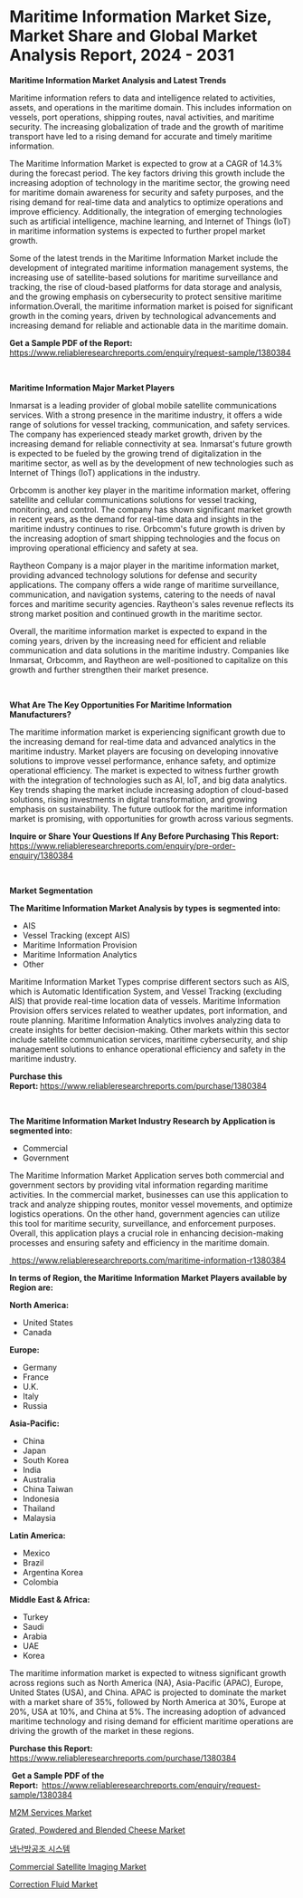 <p><h1>Maritime Information Market Size, Market Share and Global Market Analysis Report, 2024 - 2031</h1></p><p><strong>Maritime Information Market Analysis and Latest Trends</strong></p>
<p><p>Maritime information refers to data and intelligence related to activities, assets, and operations in the maritime domain. This includes information on vessels, port operations, shipping routes, naval activities, and maritime security. The increasing globalization of trade and the growth of maritime transport have led to a rising demand for accurate and timely maritime information.</p><p>The Maritime Information Market is expected to grow at a CAGR of 14.3% during the forecast period. The key factors driving this growth include the increasing adoption of technology in the maritime sector, the growing need for maritime domain awareness for security and safety purposes, and the rising demand for real-time data and analytics to optimize operations and improve efficiency. Additionally, the integration of emerging technologies such as artificial intelligence, machine learning, and Internet of Things (IoT) in maritime information systems is expected to further propel market growth.</p><p>Some of the latest trends in the Maritime Information Market include the development of integrated maritime information management systems, the increasing use of satellite-based solutions for maritime surveillance and tracking, the rise of cloud-based platforms for data storage and analysis, and the growing emphasis on cybersecurity to protect sensitive maritime information.Overall, the maritime information market is poised for significant growth in the coming years, driven by technological advancements and increasing demand for reliable and actionable data in the maritime domain.</p></p>
<p><strong>Get a Sample PDF of the Report:&nbsp;</strong> <a href="https://www.reliableresearchreports.com/enquiry/request-sample/1380384">https://www.reliableresearchreports.com/enquiry/request-sample/1380384</a></p>
<p>&nbsp;</p>
<p><strong>Maritime Information Major Market Players</strong></p>
<p><p>Inmarsat is a leading provider of global mobile satellite communications services. With a strong presence in the maritime industry, it offers a wide range of solutions for vessel tracking, communication, and safety services. The company has experienced steady market growth, driven by the increasing demand for reliable connectivity at sea. Inmarsat's future growth is expected to be fueled by the growing trend of digitalization in the maritime sector, as well as by the development of new technologies such as Internet of Things (IoT) applications in the industry.</p><p>Orbcomm is another key player in the maritime information market, offering satellite and cellular communications solutions for vessel tracking, monitoring, and control. The company has shown significant market growth in recent years, as the demand for real-time data and insights in the maritime industry continues to rise. Orbcomm's future growth is driven by the increasing adoption of smart shipping technologies and the focus on improving operational efficiency and safety at sea.</p><p>Raytheon Company is a major player in the maritime information market, providing advanced technology solutions for defense and security applications. The company offers a wide range of maritime surveillance, communication, and navigation systems, catering to the needs of naval forces and maritime security agencies. Raytheon's sales revenue reflects its strong market position and continued growth in the maritime sector.</p><p>Overall, the maritime information market is expected to expand in the coming years, driven by the increasing need for efficient and reliable communication and data solutions in the maritime industry. Companies like Inmarsat, Orbcomm, and Raytheon are well-positioned to capitalize on this growth and further strengthen their market presence.</p></p>
<p>&nbsp;</p>
<p><strong>What Are The Key Opportunities For Maritime Information Manufacturers?</strong></p>
<p><p>The maritime information market is experiencing significant growth due to the increasing demand for real-time data and advanced analytics in the maritime industry. Market players are focusing on developing innovative solutions to improve vessel performance, enhance safety, and optimize operational efficiency. The market is expected to witness further growth with the integration of technologies such as AI, IoT, and big data analytics. Key trends shaping the market include increasing adoption of cloud-based solutions, rising investments in digital transformation, and growing emphasis on sustainability. The future outlook for the maritime information market is promising, with opportunities for growth across various segments.</p></p>
<p><strong>Inquire or Share Your Questions If Any Before Purchasing This Report:</strong> <a href="https://www.reliableresearchreports.com/enquiry/pre-order-enquiry/1380384">https://www.reliableresearchreports.com/enquiry/pre-order-enquiry/1380384</a></p>
<p>&nbsp;</p>
<p><strong>Market Segmentation</strong></p>
<p><strong>The Maritime Information Market Analysis by types is segmented into:</strong></p>
<p><ul><li>AIS</li><li>Vessel Tracking (except AIS)</li><li>Maritime Information Provision</li><li>Maritime Information Analytics</li><li>Other</li></ul></p>
<p><p>Maritime Information Market Types comprise different sectors such as AIS, which is Automatic Identification System, and Vessel Tracking (excluding AIS) that provide real-time location data of vessels. Maritime Information Provision offers services related to weather updates, port information, and route planning. Maritime Information Analytics involves analyzing data to create insights for better decision-making. Other markets within this sector include satellite communication services, maritime cybersecurity, and ship management solutions to enhance operational efficiency and safety in the maritime industry.</p></p>
<p><strong>Purchase this Report:&nbsp;</strong><a href="https://www.reliableresearchreports.com/purchase/1380384">https://www.reliableresearchreports.com/purchase/1380384</a></p>
<p>&nbsp;</p>
<p><strong>The Maritime Information Market Industry Research by Application is segmented into:</strong></p>
<p><ul><li>Commercial</li><li>Government</li></ul></p>
<p><p>The Maritime Information Market Application serves both commercial and government sectors by providing vital information regarding maritime activities. In the commercial market, businesses can use this application to track and analyze shipping routes, monitor vessel movements, and optimize logistics operations. On the other hand, government agencies can utilize this tool for maritime security, surveillance, and enforcement purposes. Overall, this application plays a crucial role in enhancing decision-making processes and ensuring safety and efficiency in the maritime domain.</p></p>
<p><a href="https://www.reliableresearchreports.com/maritime-information-r1380384">&nbsp;https://www.reliableresearchreports.com/maritime-information-r1380384</a></p>
<p><strong>In terms of Region, the Maritime Information Market Players available by Region are:</strong></p>
<p>
    <p> <strong> North America: </strong>
        <ul>
            <li>United States</li>
            <li>Canada</li>
        </ul>
        </p> 
    <p> <strong> Europe: </strong>
        <ul>
            <li>Germany</li>
            <li>France</li>
            <li>U.K.</li>
            <li>Italy</li>
            <li>Russia</li>
        </ul>
        </p> 
    <p> <strong> Asia-Pacific: </strong>
        <ul>
            <li>China</li>
            <li>Japan</li>
            <li>South Korea</li>
            <li>India</li>
            <li>Australia</li>
            <li>China Taiwan</li>
            <li>Indonesia</li>
            <li>Thailand</li>
            <li>Malaysia</li>
        </ul>
        </p> 
    <p> <strong> Latin America: </strong>
        <ul>
            <li>Mexico</li>
            <li>Brazil</li>
            <li>Argentina Korea</li>
            <li>Colombia</li>
        </ul>
        </p> 
    <p> <strong> Middle East & Africa: </strong>
        <ul>
            <li>Turkey</li>
            <li>Saudi</li>
            <li>Arabia</li>
            <li>UAE</li>
            <li>Korea</li>
        </ul>
    </p>
    </p>
<p><p>The maritime information market is expected to witness significant growth across regions such as North America (NA), Asia-Pacific (APAC), Europe, United States (USA), and China. APAC is projected to dominate the market with a market share of 35%, followed by North America at 30%, Europe at 20%, USA at 10%, and China at 5%. The increasing adoption of advanced maritime technology and rising demand for efficient maritime operations are driving the growth of the market in these regions.</p></p>
<p><strong>Purchase this Report: </strong><a href="https://www.reliableresearchreports.com/purchase/1380384">https://www.reliableresearchreports.com/purchase/1380384</a></p>
<p>&nbsp;<strong>Get a Sample PDF of the Report:&nbsp;&nbsp;</strong><a href="https://www.reliableresearchreports.com/enquiry/request-sample/1380384">https://www.reliableresearchreports.com/enquiry/request-sample/1380384</a></p>
<p><strong></strong></p>
<p><p><a href="https://github.com/MyrticeDare2023/Market-Research-Report-List-1/blob/main/m2m-services-market.md">M2M Services Market</a></p><p><a href="https://www.linkedin.com/pulse/grated-powdered-blended-cheese-market-trends-forecast-competitive-yhzoc">Grated, Powdered and Blended Cheese Market</a></p><p><a href="https://medium.com/@antosuigrtley99783676/2024%EB%85%84%EB%B6%80%ED%84%B0-2031%EB%85%84%EA%B9%8C%EC%A7%80-%EA%B8%B0%EA%B0%84%EC%97%90-%EB%8C%80%ED%95%9C-hvac-%EC%8B%9C%EC%8A%A4%ED%85%9C-%EC%8B%9C%EC%9E%A5-%EB%8F%99%ED%96%A5-%EB%B0%8F-%EC%8B%9C%EC%9E%A5-%EB%B6%84%EC%84%9D%EC%9D%84-%EC%98%88%EC%B8%A1%ED%95%A9%EB%8B%88%EB%8B%A4-26990977e8c1">냉난방공조 시스템</a></p><p><a href="https://github.com/cameroneffertz/Market-Research-Report-List-1/blob/main/commercial-satellite-imaging-market.md">Commercial Satellite Imaging Market</a></p><p><a href="https://issuu.com/reportprime-2/docs/correction-fluid-market-size-2030.pptx">Correction Fluid Market</a></p></p>